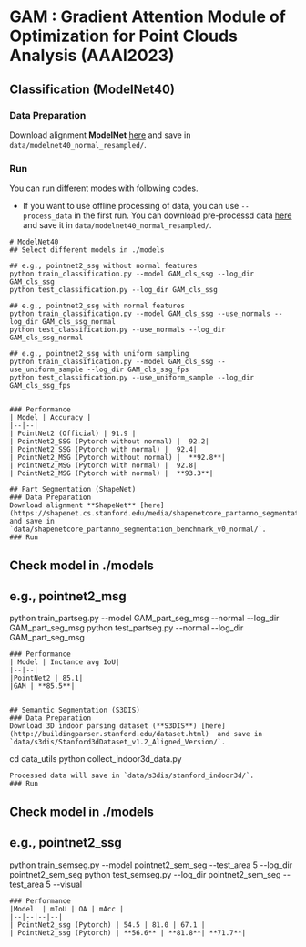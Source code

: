 # GAM : Gradient Attention Module of Optimization for Point Clouds Analysis (AAAI2023)

## Classification (ModelNet40)
### Data Preparation
Download alignment **ModelNet** [here](https://shapenet.cs.stanford.edu/media/modelnet40_normal_resampled.zip) and save in `data/modelnet40_normal_resampled/`.

### Run
You can run different modes with following codes. 
* If you want to use offline processing of data, you can use `--process_data` in the first run. You can download pre-processd data [here](https://drive.google.com/drive/folders/1_fBYbDO3XSdRt3DSbEBe41r5l9YpIGWF?usp=sharing) and save it in `data/modelnet40_normal_resampled/`.

```shell
# ModelNet40
## Select different models in ./models 

## e.g., pointnet2_ssg without normal features
python train_classification.py --model GAM_cls_ssg --log_dir GAM_cls_ssg
python test_classification.py --log_dir GAM_cls_ssg

## e.g., pointnet2_ssg with normal features
python train_classification.py --model GAM_cls_ssg --use_normals --log_dir GAM_cls_ssg_normal
python test_classification.py --use_normals --log_dir GAM_cls_ssg_normal

## e.g., pointnet2_ssg with uniform sampling
python train_classification.py --model GAM_cls_ssg --use_uniform_sample --log_dir GAM_cls_ssg_fps
python test_classification.py --use_uniform_sample --log_dir GAM_cls_ssg_fps


### Performance
| Model | Accuracy |
|--|--|
| PointNet2 (Official) | 91.9 |
| PointNet2_SSG (Pytorch without normal) |  92.2|
| PointNet2_SSG (Pytorch with normal) |  92.4|
| PointNet2_MSG (Pytorch without normal) |  **92.8**|
| PointNet2_MSG (Pytorch with normal) |  92.8|
| PointNet2_MSG (Pytorch with normal) |  **93.3**|

## Part Segmentation (ShapeNet)
### Data Preparation
Download alignment **ShapeNet** [here](https://shapenet.cs.stanford.edu/media/shapenetcore_partanno_segmentation_benchmark_v0_normal.zip)  and save in `data/shapenetcore_partanno_segmentation_benchmark_v0_normal/`.
### Run
```
## Check model in ./models 
## e.g., pointnet2_msg
python train_partseg.py --model GAM_part_seg_msg --normal --log_dir GAM_part_seg_msg
python test_partseg.py --normal --log_dir GAM_part_seg_msg
```
### Performance
| Model | Inctance avg IoU|
|--|--|
|PointNet2 | 85.1|
|GAM | **85.5**|


## Semantic Segmentation (S3DIS)
### Data Preparation
Download 3D indoor parsing dataset (**S3DIS**) [here](http://buildingparser.stanford.edu/dataset.html)  and save in `data/s3dis/Stanford3dDataset_v1.2_Aligned_Version/`.
```
cd data_utils
python collect_indoor3d_data.py
```
Processed data will save in `data/s3dis/stanford_indoor3d/`.
### Run
```
## Check model in ./models 
## e.g., pointnet2_ssg
python train_semseg.py --model pointnet2_sem_seg --test_area 5 --log_dir pointnet2_sem_seg
python test_semseg.py --log_dir pointnet2_sem_seg --test_area 5 --visual
```
### Performance
|Model  | mIoU | OA | mAcc |
|--|--|--|--|
| PointNet2_ssg (Pytorch) | 54.5 | 81.0 | 67.1 |
| PointNet2_ssg (Pytorch) | **56.6** | **81.8**| **71.7**|

